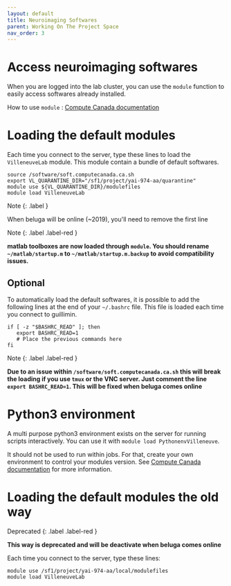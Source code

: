 ```yaml
---
layout: default
title: Neuroimaging Softwares
parent: Working On The Project Space
nav_order: 3
---
```


# Access neuroimaging softwares

When you are logged into the lab cluster, you can use the `module` function to easily access softwares already installed.

How to use `module` : [Compute Canada documentation][modules-doc]

# Loading the default modules

Each time you connect to the server, type these lines to load the `VilleneuveLab` module. This module contain a bundle of default softwares.

```
source /software/soft.computecanada.ca.sh
export VL_QUARANTINE_DIR="/sf1/project/yai-974-aa/quarantine"
module use ${VL_QUARANTINE_DIR}/modulefiles
module load VilleneuveLab
```

Note
{: .label }

When beluga will be online (~2019), you'll need to remove the first line

Note
{: .label .label-red }

**matlab toolboxes are now loaded through `module`. You should rename `~/matlab/startup.m` to `~/matlab/startup.m.backup` to avoid compatibility issues.**

## Optional

To automatically load the default softwares, it is possible to add the following lines at the end of your `~/.bashrc` file. This file is loaded each time you connect to guillimin.

```
if [ -z "$BASHRC_READ" ]; then
   export BASHRC_READ=1
   # Place the previous commands here
fi
```

Note
{: .label .label-red }

**Due to an issue within `/software/soft.computecanada.ca.sh` this will break the loading if you use `tmux` or the VNC server. Just comment the line `export BASHRC_READ=1`. This will be fixed when beluga comes online**

# Python3 environment

A multi purpose python3 environment exists on the server for running scripts interactively. You can use it with `module load PythonenvVilleneuve`.

It should not be used to run within jobs. For that, create your own environment to control your modules version. See [Compute Canada documentation][python-doc] for more information.

# Loading the default modules the old way

Deprecated
{: .label .label-red }

**This way is deprecated and will be deactivate when beluga comes online**

Each time you connect to the server, type these lines:

```
module use /sf1/project/yai-974-aa/local/modulefiles
module load VilleneuveLab
```

[modules-doc]: https://docs.computecanada.ca/wiki/Utiliser_des_modules/en
[python-doc]: https://docs.computecanada.ca/wiki/Python
